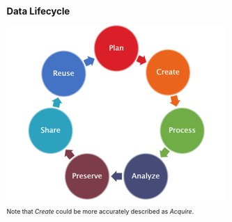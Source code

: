 ##  Data Lifecycle
![](/images/data/data_life_cycle.png) <!-- .element width="50%" -->

Note that *Create* could be more accurately described as *Acquire*.
